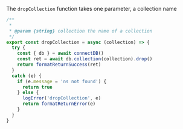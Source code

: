 

The `dropCollection` function takes one parameter, a collection name

```js
/**
 *
 * @param {string} collection the name of a collection
 */
export const dropCollection = async (collection) => {
  try {
    const { db } = await connectDB()
    const ret = await db.collection(collection).drop()
    return formatReturnSuccess(ret)
  }
  catch (e) {
    if (e.message = 'ns not found') {
      return true
    } else {
      logError('dropCollection', e)
      return formatReturnError(e)
    }
  }
}
```
